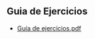 
<html>
<body>
<h2>Guia de Ejercicios</h2>
<ul>
    <li><a href="Guía de ejercicios.pdf">Guía de ejercicios.pdf</a></li>
</ul>
</body>
</html>
